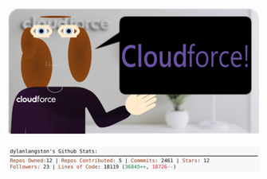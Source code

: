 <!-- 
Version 2.0.170
Built Sat Dec 28 2024 19:50:57 GMT+0000 (Coordinated Universal Time)
-->

<h1 align="center">
  <a href="https://github.com/dylanlangston/dylanlangston/tree/master/src" title="Click to View Source">
    <picture width="100%" alt="Dylan">
      <source media="(prefers-color-scheme: dark)" srcset="dylan-dark.svg?version=2.0.170">
      <img src="dylan-light.svg?version=2.0.170" alt="Dylan">
    </picture>
  </a>
</h1>

<div align="center">
  <picture width="100%" alt="Profile Info and Stats">
    <source media="(prefers-color-scheme: dark)" srcset="stats-dark.svg?version=2.0.170">
    <img src="stats-light.svg?version=2.0.170" alt="Profile Info and Stats">
  </picture>
</div>
